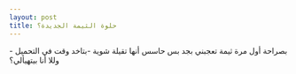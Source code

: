 ```yaml
---
layout: post
title: حلوة الثيمة الجديدة؟
---
```

بصراحة أول مرة ثيمة تعجبني بجد بس حاسس أنها تقيلة شوية -بتاخد وقت في التحميل - وللا أنا بيتهيألي؟

